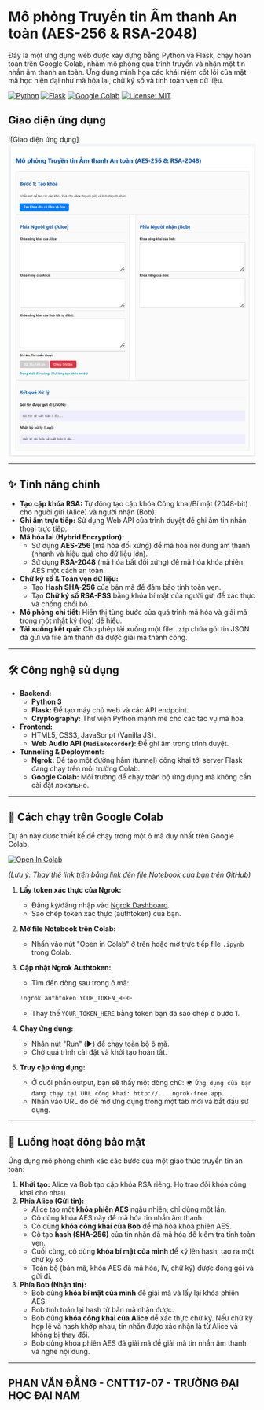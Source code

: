 # Mô phỏng Truyền tin Âm thanh An toàn (AES-256 & RSA-2048)

Đây là một ứng dụng web được xây dựng bằng Python và Flask, chạy hoàn toàn trên Google Colab, nhằm mô phỏng quá trình truyền và nhận một tin nhắn âm thanh an toàn. Ứng dụng minh họa các khái niệm cốt lõi của mật mã học hiện đại như mã hóa lai, chữ ký số và tính toàn vẹn dữ liệu.

[![Python](https://img.shields.io/badge/Python-3776AB?style=for-the-badge&logo=python&logoColor=white)]()
[![Flask](https://img.shields.io/badge/Flask-000000?style=for-the-badge&logo=flask&logoColor=white)]()
[![Google Colab](https://img.shields.io/badge/Google%20Colab-F9AB00?style=for-the-badge&logo=googlecolab&logoColor=black)]()
[![License: MIT](https://img.shields.io/badge/License-MIT-yellow.svg)](https://opensource.org/licenses/MIT)

## Giao diện ứng dụng

![Giao diện ứng dụng]
<img src="111.png" alt="Mô tả ảnh" style="display: block; margin: auto;">

---

## ✨ Tính năng chính

-   **Tạo cặp khóa RSA:** Tự động tạo cặp khóa Công khai/Bí mật (2048-bit) cho người gửi (Alice) và người nhận (Bob).
-   **Ghi âm trực tiếp:** Sử dụng Web API của trình duyệt để ghi âm tin nhắn thoại trực tiếp.
-   **Mã hóa lai (Hybrid Encryption):**
    -   Sử dụng **AES-256** (mã hóa đối xứng) để mã hóa nội dung âm thanh (nhanh và hiệu quả cho dữ liệu lớn).
    -   Sử dụng **RSA-2048** (mã hóa bất đối xứng) để mã hóa khóa phiên AES một cách an toàn.
-   **Chữ ký số & Toàn vẹn dữ liệu:**
    -   Tạo **Hash SHA-256** của bản mã để đảm bảo tính toàn vẹn.
    -   Tạo **Chữ ký số RSA-PSS** bằng khóa bí mật của người gửi để xác thực và chống chối bỏ.
-   **Mô phỏng chi tiết:** Hiển thị từng bước của quá trình mã hóa và giải mã trong một nhật ký (log) dễ hiểu.
-   **Tải xuống kết quả:** Cho phép tải xuống một file `.zip` chứa gói tin JSON đã gửi và file âm thanh đã được giải mã thành công.

---

## 🛠️ Công nghệ sử dụng

-   **Backend:**
    -   **Python 3**
    -   **Flask:** Để tạo máy chủ web và các API endpoint.
    -   **Cryptography:** Thư viện Python mạnh mẽ cho các tác vụ mã hóa.
-   **Frontend:**
    -   HTML5, CSS3, JavaScript (Vanilla JS).
    -   **Web Audio API (`MediaRecorder`):** Để ghi âm trong trình duyệt.
-   **Tunneling & Deployment:**
    -   **Ngrok:** Để tạo một đường hầm (tunnel) công khai tới server Flask đang chạy trên môi trường Colab.
    -   **Google Colab:** Môi trường để chạy toàn bộ ứng dụng mà không cần cài đặt локально.

---

## 🚀 Cách chạy trên Google Colab

Dự án này được thiết kế để chạy trong một ô mã duy nhất trên Google Colab.

[![Open In Colab](https://colab.research.google.com/assets/colab-badge.svg)](https://colab.research.google.com/github/TEN_GITHUB_CUA_BAN/TEN_REPO_CUA_BAN/blob/main/Ten_File_Notebook.ipynb)

*(Lưu ý: Thay thế link trên bằng link đến file Notebook của bạn trên GitHub)*

1.  **Lấy token xác thực của Ngrok:**
    -   Đăng ký/đăng nhập vào [Ngrok Dashboard](https://dashboard.ngrok.com/get-started/your-authtoken).
    -   Sao chép token xác thực (authtoken) của bạn.

2.  **Mở file Notebook trên Colab:**
    -   Nhấn vào nút "Open in Colab" ở trên hoặc mở trực tiếp file `.ipynb` trong Colab.

3.  **Cập nhật Ngrok Authtoken:**
    -   Tìm đến dòng sau trong ô mã:
      ```python
      !ngrok authtoken YOUR_TOKEN_HERE
      ```
    -   Thay thế `YOUR_TOKEN_HERE` bằng token bạn đã sao chép ở bước 1.

4.  **Chạy ứng dụng:**
    -   Nhấn nút "Run" (▶️) để chạy toàn bộ ô mã.
    -   Chờ quá trình cài đặt và khởi tạo hoàn tất.

5.  **Truy cập ứng dụng:**
    -   Ở cuối phần output, bạn sẽ thấy một dòng chữ: `🌍 Ứng dụng của bạn đang chạy tại URL công khai: http://....ngrok-free.app`.
    -   Nhấn vào URL đó để mở ứng dụng trong một tab mới và bắt đầu sử dụng.

---

## 🔐 Luồng hoạt động bảo mật

Ứng dụng mô phỏng chính xác các bước của một giao thức truyền tin an toàn:

1.  **Khởi tạo:** Alice và Bob tạo cặp khóa RSA riêng. Họ trao đổi khóa công khai cho nhau.
2.  **Phía Alice (Gửi tin):**
    -   Alice tạo một **khóa phiên AES** ngẫu nhiên, chỉ dùng một lần.
    -   Cô dùng khóa AES này để mã hóa tin nhắn âm thanh.
    -   Cô dùng **khóa công khai của Bob** để mã hóa khóa phiên AES.
    -   Cô tạo **hash (SHA-256)** của tin nhắn đã mã hóa để kiểm tra tính toàn vẹn.
    -   Cuối cùng, cô dùng **khóa bí mật của mình** để ký lên hash, tạo ra một chữ ký số.
    -   Toàn bộ (bản mã, khóa AES đã mã hóa, IV, chữ ký) được đóng gói và gửi đi.
3.  **Phía Bob (Nhận tin):**
    -   Bob dùng **khóa bí mật của mình** để giải mã và lấy lại khóa phiên AES.
    -   Bob tính toán lại hash từ bản mã nhận được.
    -   Bob dùng **khóa công khai của Alice** để xác thực chữ ký. Nếu chữ ký hợp lệ và hash khớp nhau, tin nhắn được xác nhận là từ Alice và không bị thay đổi.
    -   Bob dùng khóa phiên AES đã giải mã để giải mã tin nhắn âm thanh và nghe nội dung.

---

## PHAN VĂN ĐẰNG - CNTT17-07 - TRƯỜNG ĐẠI HỌC ĐẠI NAM
